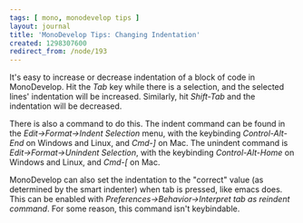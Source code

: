 ```yaml
---
tags: [ mono, monodevelop tips ]
layout: journal
title: 'MonoDevelop Tips: Changing Indentation'
created: 1298307600
redirect_from: /node/193
---
```

It's easy to increase or decrease indentation of a block of code in MonoDevelop.
Hit the *Tab* key while there is a selection, and the selected lines'
indentation will be increased. Similarly, hit *Shift-Tab* and the indentation
will be decreased.<!--break-->

There is also a command to do this. The indent command can be found in the
_Edit->Format->Indent Selection_ menu, with the keybinding *Control-Alt-End* on
Windows and Linux, and *Cmd-]* on Mac.  The unindent command is
_Edit->Format->Unindent Selection_, with the keybinding *Control-Alt-Home* on
Windows and Linux, and *Cmd-[* on Mac.

MonoDevelop can also set the indentation to the "correct" value (as determined
by the smart indenter) when tab is pressed, like emacs does. This can be enabled
with _Preferences->Behavior->Interpret tab as reindent command_. For some
reason, this command isn't keybindable.
